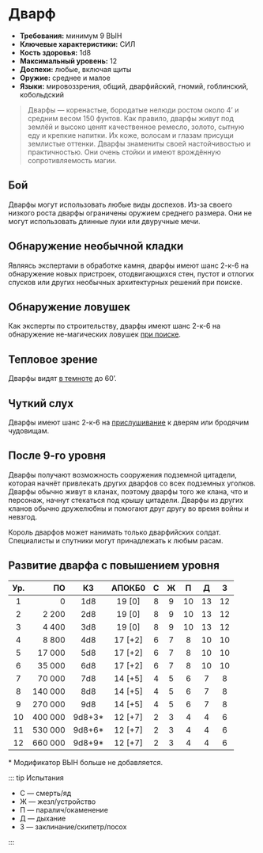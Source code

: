 # Дварф

-   **Требования:** минимум 9 ВЫН
-   **Ключевые характеристики:** СИЛ
-   **Кость здоровья:** 1d8
-   **Максимальный уровень:** 12
-   **Доспехи:** любые, включая щиты
-   **Оружие:** среднее и малое
-   **Языки:** мировоззрения, общий, дварфийский, гномий, гоблинский, кобольдский

> Дварфы — коренастые, бородатые нелюди ростом около 4’ и средним весом 150 фунтов. Как правило, дварфы живут под землёй и высоко ценят качественное ремесло, золото, сытную еду и крепкие напитки. Их коже, волосам и глазам присущи землистые оттенки. Дварфы знамениты своей настойчивостью и практичностью. Они очень стойки и имеют врождённую сопротивляемость магии.

## Бой

Дварфы могут использовать любые виды доспехов. Из-за своего низкого роста дварфы ограничены оружием среднего размера. Они не могут использовать длинные луки или двуручные мечи.

## Обнаружение необычной кладки

Являясь экспертами в обработке камня, дварфы имеют шанс 2-к-6 на обнаружение новых пристроек, отодвигающихся стен, пустот и отлогих спусков или других необычных архитектурных решений при поиске.

## Обнаружение ловушек

Как эксперты по строительству, дварфы имеют шанс 2-к-6 на обнаружение не-магических ловушек [при поиске](../../adventures/adventuring/dungeon-adventuring#поиск-ловушек).

## Тепловое зрение

Дварфы видят [в темноте](../../adventures/adventuring/hazards-and-challenges#темнота) до 60’.

## Чуткий слух

Дварфы имеют шанс 2-к-6 на [прислушивание](../../adventures/adventuring/dungeon-adventuring#прислушивание-к-дверям) к дверям или бродячим чудовищам.

## После 9-го уровня

Дварфы получают возможность сооружения подземной цитадели, которая начнёт привлекать других дварфов со всех подземных уголков. Дварфы обычно живут в кланах, поэтому дварфы того же клана, что и персонаж, начнут стекаться под крышу цитадели. Дварфы из других кланов обычно дружелюбны и помогают друг другу во время войны и невзгод.

Король дварфов может нанимать только дварфийских солдат. Специалисты и спутники могут принадлежать к любым расам.

## Развитие дварфа с повышением уровня

| Ур. |      ПО |   КЗ    | АПОКБ0  |  C  |  Ж  |  П  |  Д  |  З  |
| :-: | ------: | :-----: | :-----: | :-: | :-: | :-: | :-: | :-: |
|  1  |       0 |   1d8   | 19 [0]  |  8  |  9  | 10  | 13  | 12  |
|  2  |   2 200 |   2d8   | 19 [0]  |  8  |  9  | 10  | 13  | 12  |
|  3  |   4 400 |   3d8   | 19 [0]  |  8  |  9  | 10  | 13  | 12  |
|  4  |   8 800 |   4d8   | 17 [+2] |  6  |  7  |  8  | 10  | 10  |
|  5  |  17 000 |   5d8   | 17 [+2] |  6  |  7  |  8  | 10  | 10  |
|  6  |  35 000 |   6d8   | 17 [+2] |  6  |  7  |  8  | 10  | 10  |
|  7  |  70 000 |   7d8   | 14 [+5] |  4  |  5  |  6  |  7  |  8  |
|  8  | 140 000 |   8d8   | 14 [+5] |  4  |  5  |  6  |  7  |  8  |
|  9  | 270 000 |   9d8   | 14 [+5] |  4  |  5  |  6  |  7  |  8  |
| 10  | 400 000 | 9d8+3\* | 12 [+7] |  2  |  3  |  4  |  4  |  6  |
| 11  | 530 000 | 9d8+6\* | 12 [+7] |  2  |  3  |  4  |  4  |  6  |
| 12  | 660 000 | 9d8+9\* | 12 [+7] |  2  |  3  |  4  |  4  |  6  |

\* Модификатор ВЫН больше не добавляется.

::: tip Испытания

-   С — смерть/яд
-   Ж — жезл/устройство
-   П — паралич/окаменение
-   Д — дыхание
-   З — заклинание/скипетр/посох

:::
